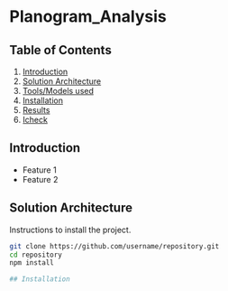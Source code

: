 # Planogram_Analysis
## Table of Contents

1. [Introduction](#introduction)
2. [Solution Architecture](#architecture)
3. [Tools/Models used](#models)
4. [Installation](#installation)
5. [Results](#results)
6. [Icheck](#icheck)


## Introduction

- Feature 1
- Feature 2

## Solution Architecture

Instructions to install the project.

```bash
git clone https://github.com/username/repository.git
cd repository
npm install

## Installation




